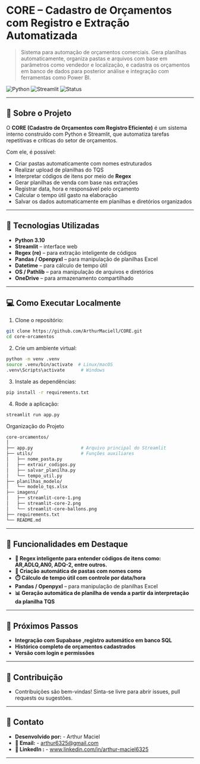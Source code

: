 # CORE – Cadastro de Orçamentos com Registro e Extração Automatizada
> Sistema para automação de orçamentos comerciais. Gera planilhas automaticamente, organiza pastas e arquivos com base em parâmetros como vendedor e localização, e cadastra os orçamentos em banco de dados para posterior análise e integração com ferramentas como Power BI.

![Python](https://img.shields.io/badge/Python-3.10-blue)
![Streamlit](https://img.shields.io/badge/Framework-Streamlit-ff4b4b)
![Status](https://img.shields.io/badge/status-Em%20desenvolvimento-yellow)


---

## 🚀 Sobre o Projeto

O **CORE (Cadastro de Orçamentos com Registro Eficiente)** é um sistema interno construído com Python e Streamlit, que automatiza tarefas repetitivas e críticas do setor de orçamentos.

Com ele, é possível:

- Criar pastas automaticamente com nomes estruturados
- Realizar upload de planilhas do TQS
- Interpretar códigos de itens por meio de **Regex**
- Gerar planilhas de venda com base nas extrações
- Registrar data, hora e responsável pelo orçamento
- Calcular o tempo útil gasto na elaboração
- Salvar os dados automaticamente em planilhas e diretórios organizados

---

## 🧠 Tecnologias Utilizadas

- **Python 3.10**
- **Streamlit** – interface web
- **Regex (re)** – para extração inteligente de códigos
- **Pandas / Openpyxl** – para manipulação de planilhas Excel
- **Datetime** – para cálculo de tempo útil
- **OS / Pathlib** – para manipulação de arquivos e diretórios
- **OneDrive** – para armazenamento compartilhado

---

## 💻 Como Executar Localmente

1. Clone o repositório:
```bash
git clone https://github.com/ArthurMaciell/CORE.git
cd core-orcamentos
```

2. Crie um ambiente virtual:
```bash
python -m venv .venv
source .venv/bin/activate  # Linux/macOS
.venv\Scripts\activate      # Windows
````

3. Instale as dependências:
```bash
pip install -r requirements.txt
````

4. Rode a aplicação:
```bash
streamlit run app.py
````

Organização do Projeto
```bash
core-orcamentos/
│
├── app.py                  # Arquivo principal do Streamlit
├── utils/                  # Funções auxiliares
│   ├── nome_pasta.py
│   ├── extrair_codigos.py
│   ├── salvar_planilha.py
│   └── tempo_util.py
├── planilhas_modelo/
│   └── modelo_tqs.xlsx
├── imagens/
│   ├── streamlit-core-1.png
│   ├── streamlit-core-2.png
│   └── streamlit-core-ballons.png
├── requirements.txt
└── README.md

````

---

## 📌 Funcionalidades em Destaque

- **🧠 Regex inteligente para entender códigos de itens como: AR,ADLQ,AN0, ADQ-2, entre outros.**
- **📂 Criação automática de pastas com nomes como** 
- **⏱️ Cálculo de tempo útil com controle por data/hora** 
- **Pandas / Openpyxl** – para manipulação de planilhas Excel
- **📊 Geração automática de planilha de venda a partir da interpretação da planilha TQS** 

---

## 📢 Próximos Passos

- **Integração com Supabase ,registro automático em banco SQL**
- **Histórico completo de orçamentos cadastrados** 
- **Versão com login e permissões** 

---

## 🤝 Contribuição

- Contribuições são bem-vindas! Sinta-se livre para abrir issues, pull requests ou sugestões.

---

## 📩 Contato

- **Desenvolvido por:** - Arthur Maciel
- **📧 Email:** - arthur6325@gmail.com
- **🔗 LinkedIn :** - www.linkedin.com/in/arthur-maciel6325

---